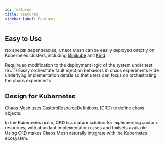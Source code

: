 ```yaml
---
id: features
title: Features
sidebar_label: Features
---
```


## Easy to Use

No special dependencies, Chaos Mesh can be easily deployed directly on Kubernetes clusters, including [Minikube](https://github.com/kubernetes/minikube) and [Kind](https://kind.sigs.k8s.io/docs/user/quick-start/).

Require no modification to the deployment logic of the system under test (SUT) Easily orchestrate fault injection behaviors in chaos experiments Hide underlying implementation details so that users can focus on orchestrating the chaos experiments

## Design for Kubernetes

Chaos Mesh uses [CustomResourceDefinitions](https://kubernetes.io/docs/concepts/extend-kubernetes/api-extension/custom-resources/) (CRD) to define chaos objects.

In the Kubernetes realm, CRD is a mature solution for implementing custom resources, with abundant implementation cases and toolsets available. Using CRD makes Chaos Mesh naturally integrate with the Kubernetes ecosystem.
